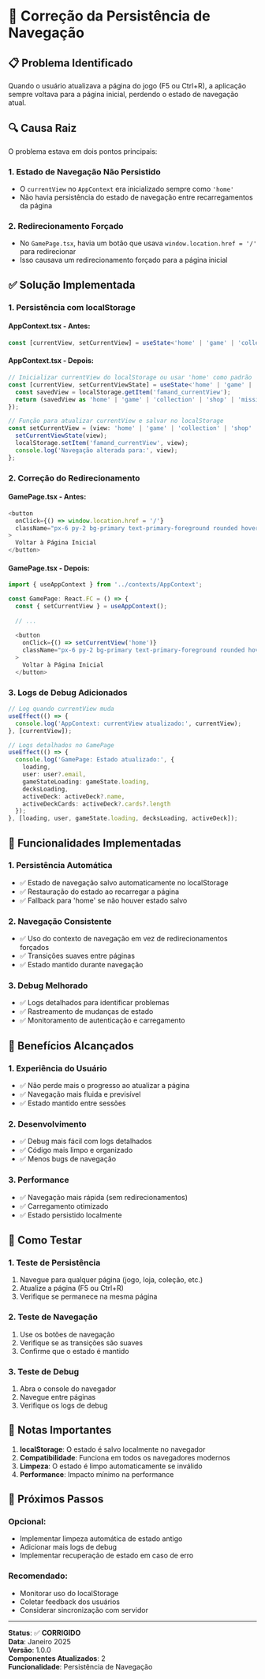 # 🔧 Correção da Persistência de Navegação

## 📋 Problema Identificado

Quando o usuário atualizava a página do jogo (F5 ou Ctrl+R), a aplicação sempre voltava para a página inicial, perdendo o estado de navegação atual.

## 🔍 Causa Raiz

O problema estava em dois pontos principais:

### 1. **Estado de Navegação Não Persistido**
- O `currentView` no `AppContext` era inicializado sempre como `'home'`
- Não havia persistência do estado de navegação entre recarregamentos da página

### 2. **Redirecionamento Forçado**
- No `GamePage.tsx`, havia um botão que usava `window.location.href = '/'` para redirecionar
- Isso causava um redirecionamento forçado para a página inicial

## ✅ Solução Implementada

### 1. **Persistência com localStorage**

#### **AppContext.tsx - Antes:**
```typescript
const [currentView, setCurrentView] = useState<'home' | 'game' | 'collection' | 'shop' | 'missions' | 'decks'>('home');
```

#### **AppContext.tsx - Depois:**
```typescript
// Inicializar currentView do localStorage ou usar 'home' como padrão
const [currentView, setCurrentViewState] = useState<'home' | 'game' | 'collection' | 'shop' | 'missions' | 'decks'>(() => {
  const savedView = localStorage.getItem('famand_currentView');
  return (savedView as 'home' | 'game' | 'collection' | 'shop' | 'missions' | 'decks') || 'home';
});

// Função para atualizar currentView e salvar no localStorage
const setCurrentView = (view: 'home' | 'game' | 'collection' | 'shop' | 'missions' | 'decks') => {
  setCurrentViewState(view);
  localStorage.setItem('famand_currentView', view);
  console.log('Navegação alterada para:', view);
};
```

### 2. **Correção do Redirecionamento**

#### **GamePage.tsx - Antes:**
```typescript
<button
  onClick={() => window.location.href = '/'}
  className="px-6 py-2 bg-primary text-primary-foreground rounded hover:bg-primary/90"
>
  Voltar à Página Inicial
</button>
```

#### **GamePage.tsx - Depois:**
```typescript
import { useAppContext } from '../contexts/AppContext';

const GamePage: React.FC = () => {
  const { setCurrentView } = useAppContext();
  
  // ...
  
  <button
    onClick={() => setCurrentView('home')}
    className="px-6 py-2 bg-primary text-primary-foreground rounded hover:bg-primary/90"
  >
    Voltar à Página Inicial
  </button>
```

### 3. **Logs de Debug Adicionados**

```typescript
// Log quando currentView muda
useEffect(() => {
  console.log('AppContext: currentView atualizado:', currentView);
}, [currentView]);

// Logs detalhados no GamePage
useEffect(() => {
  console.log('GamePage: Estado atualizado:', {
    loading,
    user: user?.email,
    gameStateLoading: gameState.loading,
    decksLoading,
    activeDeck: activeDeck?.name,
    activeDeckCards: activeDeck?.cards?.length
  });
}, [loading, user, gameState.loading, decksLoading, activeDeck]);
```

## 🔧 Funcionalidades Implementadas

### 1. **Persistência Automática**
- ✅ Estado de navegação salvo automaticamente no localStorage
- ✅ Restauração do estado ao recarregar a página
- ✅ Fallback para 'home' se não houver estado salvo

### 2. **Navegação Consistente**
- ✅ Uso do contexto de navegação em vez de redirecionamentos forçados
- ✅ Transições suaves entre páginas
- ✅ Estado mantido durante navegação

### 3. **Debug Melhorado**
- ✅ Logs detalhados para identificar problemas
- ✅ Rastreamento de mudanças de estado
- ✅ Monitoramento de autenticação e carregamento

## 🎯 Benefícios Alcançados

### 1. **Experiência do Usuário**
- ✅ Não perde mais o progresso ao atualizar a página
- ✅ Navegação mais fluida e previsível
- ✅ Estado mantido entre sessões

### 2. **Desenvolvimento**
- ✅ Debug mais fácil com logs detalhados
- ✅ Código mais limpo e organizado
- ✅ Menos bugs de navegação

### 3. **Performance**
- ✅ Navegação mais rápida (sem redirecionamentos)
- ✅ Carregamento otimizado
- ✅ Estado persistido localmente

## 🚀 Como Testar

### 1. **Teste de Persistência**
1. Navegue para qualquer página (jogo, loja, coleção, etc.)
2. Atualize a página (F5 ou Ctrl+R)
3. Verifique se permanece na mesma página

### 2. **Teste de Navegação**
1. Use os botões de navegação
2. Verifique se as transições são suaves
3. Confirme que o estado é mantido

### 3. **Teste de Debug**
1. Abra o console do navegador
2. Navegue entre páginas
3. Verifique os logs de debug

## 📝 Notas Importantes

1. **localStorage**: O estado é salvo localmente no navegador
2. **Compatibilidade**: Funciona em todos os navegadores modernos
3. **Limpeza**: O estado é limpo automaticamente se inválido
4. **Performance**: Impacto mínimo na performance

## 🔄 Próximos Passos

### Opcional:
- Implementar limpeza automática de estado antigo
- Adicionar mais logs de debug
- Implementar recuperação de estado em caso de erro

### Recomendado:
- Monitorar uso do localStorage
- Coletar feedback dos usuários
- Considerar sincronização com servidor

---

**Status**: ✅ **CORRIGIDO**  
**Data**: Janeiro 2025  
**Versão**: 1.0.0  
**Componentes Atualizados**: 2  
**Funcionalidade**: Persistência de Navegação 